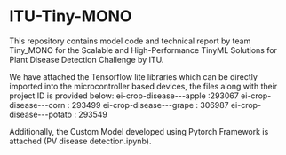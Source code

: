 # ITU-Tiny-MONO
This repository contains model code and technical report by team Tiny_MONO for the Scalable and High-Performance TinyML Solutions for Plant Disease Detection Challenge by ITU.

We have attached the Tensorflow lite libraries which can be directly imported into the microcontroller based devices, the files along with their project ID is provided below: ei-crop-disease---apple :293067 ei-crop-disease---corn : 293499 ei-crop-disease---grape : 306987 ei-crop-disease---potato : 293549

Additionally, the Custom Model developed using Pytorch Framework is attached (PV disease detection.ipynb).
